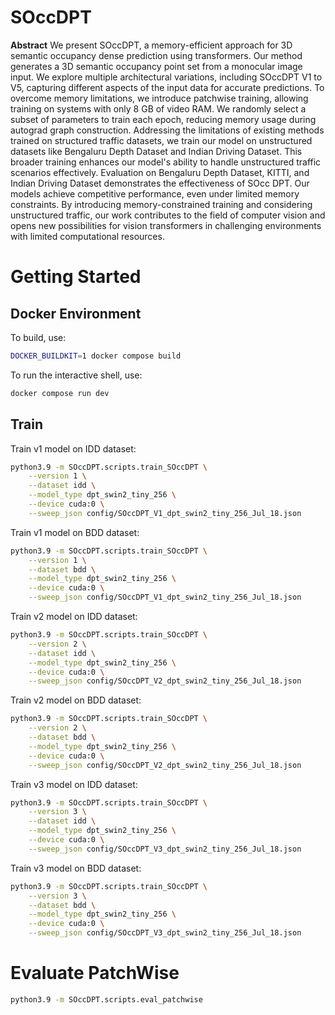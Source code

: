 # SOccDPT

<b>Abstract</b> We present SOccDPT, a memory-efficient approach for 3D semantic occupancy dense prediction using transformers. Our method generates a 3D semantic occupancy point set from a monocular image input. We explore multiple architectural variations, including SOccDPT V1 to V5, capturing different aspects of the input data for accurate predictions. To overcome memory limitations, we introduce patchwise training, allowing training on systems with only 8 GB of video RAM. We randomly select a subset of parameters to train each epoch, reducing memory usage during autograd graph construction. Addressing the limitations of existing methods trained on structured traffic datasets, we train our model on unstructured datasets like Bengaluru Depth Dataset and Indian Driving Dataset. This broader training enhances our model's ability to handle unstructured traffic scenarios effectively. Evaluation on Bengaluru Depth Dataset, KITTI, and Indian Driving Dataset demonstrates the effectiveness of SOcc DPT. Our models achieve competitive performance, even under limited memory constraints. By introducing memory-constrained training and considering unstructured traffic, our work contributes to the field of computer vision and opens new possibilities for vision transformers in challenging environments with limited computational resources.


# Getting Started

## Docker Environment

To build, use:
```bash
DOCKER_BUILDKIT=1 docker compose build
```

To run the interactive shell, use:
```bash
docker compose run dev
```

## Train

Train v1 model on IDD dataset:
```bash
python3.9 -m SOccDPT.scripts.train_SOccDPT \
    --version 1 \
    --dataset idd \
    --model_type dpt_swin2_tiny_256 \
    --device cuda:0 \
    --sweep_json config/SOccDPT_V1_dpt_swin2_tiny_256_Jul_18.json
```

Train v1 model on BDD dataset:
```bash
python3.9 -m SOccDPT.scripts.train_SOccDPT \
    --version 1 \
    --dataset bdd \
    --model_type dpt_swin2_tiny_256 \
    --device cuda:0 \
    --sweep_json config/SOccDPT_V1_dpt_swin2_tiny_256_Jul_18.json
```

Train v2 model on IDD dataset:
```bash
python3.9 -m SOccDPT.scripts.train_SOccDPT \
    --version 2 \
    --dataset idd \
    --model_type dpt_swin2_tiny_256 \
    --device cuda:0 \
    --sweep_json config/SOccDPT_V2_dpt_swin2_tiny_256_Jul_18.json
```

Train v2 model on BDD dataset:
```bash
python3.9 -m SOccDPT.scripts.train_SOccDPT \
    --version 2 \
    --dataset bdd \
    --model_type dpt_swin2_tiny_256 \
    --device cuda:0 \
    --sweep_json config/SOccDPT_V2_dpt_swin2_tiny_256_Jul_18.json
```


Train v3 model on IDD dataset:
```bash
python3.9 -m SOccDPT.scripts.train_SOccDPT \
    --version 3 \
    --dataset idd \
    --model_type dpt_swin2_tiny_256 \
    --device cuda:0 \
    --sweep_json config/SOccDPT_V3_dpt_swin2_tiny_256_Jul_18.json
```

Train v3 model on BDD dataset:
```bash
python3.9 -m SOccDPT.scripts.train_SOccDPT \
    --version 3 \
    --dataset bdd \
    --model_type dpt_swin2_tiny_256 \
    --device cuda:0 \
    --sweep_json config/SOccDPT_V3_dpt_swin2_tiny_256_Jul_18.json
```

# Evaluate PatchWise

```bash
python3.9 -m SOccDPT.scripts.eval_patchwise
```